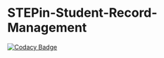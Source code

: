 # STEPin-Student-Record-Management

[![Codacy Badge](https://app.codacy.com/project/badge/Grade/4d7196036e8b4bdc8404bead99cc5b9f)](https://www.codacy.com/gh/srsourabh/STEPin-Student-Record-Management/dashboard?utm_source=github.com&amp;utm_medium=referral&amp;utm_content=srsourabh/STEPin-Student-Record-Management&amp;utm_campaign=Badge_Grade)

